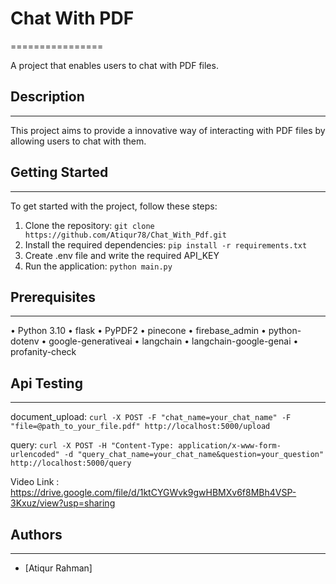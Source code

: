 # Chat With PDF
================

A project that enables users to chat with PDF files.

## Description
---------------

This project aims to provide a innovative way of interacting with PDF files by allowing users to chat with them.

## Getting Started
-------------------

To get started with the project, follow these steps:

1. Clone the repository: `git clone https://github.com/Atiqur78/Chat_With_Pdf.git`
2. Install the required dependencies: `pip install -r requirements.txt`
3. Create .env file and write the required API_KEY
4. Run the application: `python main.py`

## Prerequisites 
--------------------
• Python 3.10 
• flask 
• PyPDF2 
• pinecone 
• firebase_admin 
• python-dotenv 
• google-generativeai 
• langchain 
• langchain-google-genai 
• profanity-check 

## Api Testing
------------

document_upload: `curl -X POST -F "chat_name=your_chat_name" -F "file=@path_to_your_file.pdf" http://localhost:5000/upload`


query: `curl -X POST -H "Content-Type: application/x-www-form-urlencoded" -d "query_chat_name=your_chat_name&question=your_question" http://localhost:5000/query`


Video Link : https://drive.google.com/file/d/1ktCYGWvk9gwHBMXv6f8MBh4VSP-3Kxuz/view?usp=sharing

## Authors
-----------

* [Atiqur Rahman]